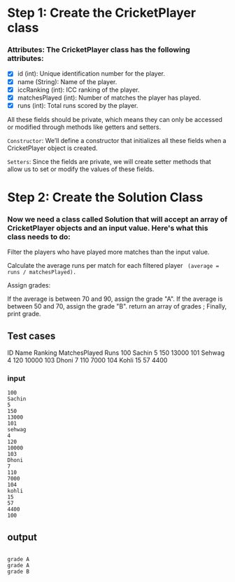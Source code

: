 # Step 1: Create the CricketPlayer class
### Attributes: The CricketPlayer class has the following attributes:

- [X] id (int): Unique identification number for the player.
- [X] name (String): Name of the player.
- [X] iccRanking (int): ICC ranking of the player.
- [X] matchesPlayed (int): Number of matches the player has played.
- [X] runs (int): Total runs scored by the player.

All these fields should be private, which means they can only be accessed or modified through methods like getters and setters.

``` Constructor ```: We’ll define a constructor that initializes all these fields when a CricketPlayer object is created.

``` Setters ```: Since the fields are private, we will create setter methods that allow us to set or modify the values of these fields.

# Step 2: Create the Solution Class
### Now we need a class called Solution that will accept an array of CricketPlayer objects and an input value. Here's what this class needs to do:

Filter the players who have played more matches than the input value.

Calculate the average runs per match for each filtered player 
``` (average = runs / matchesPlayed).```

Assign grades:

If the average is between 70 and 90, assign the grade "A".
If the average is between 50 and 70, assign the grade "B".
return an array of grades ;
Finally, print   grade.


## Test cases


ID	Name  Ranking	MatchesPlayed	Runs
100	Sachin	5	       150          13000
101	Sehwag	4	       120        	10000
103	Dhoni	7	       110	        7000
104	Kohli	15	        57	        4400


### input 

```
100
Sachin
5
150
13000
101
sehwag
4
120
10000
103
Dhoni
7
110
7000
104
kohli
15
57
4400
100

```

## output

```

grade A
grade A
grade B

```

